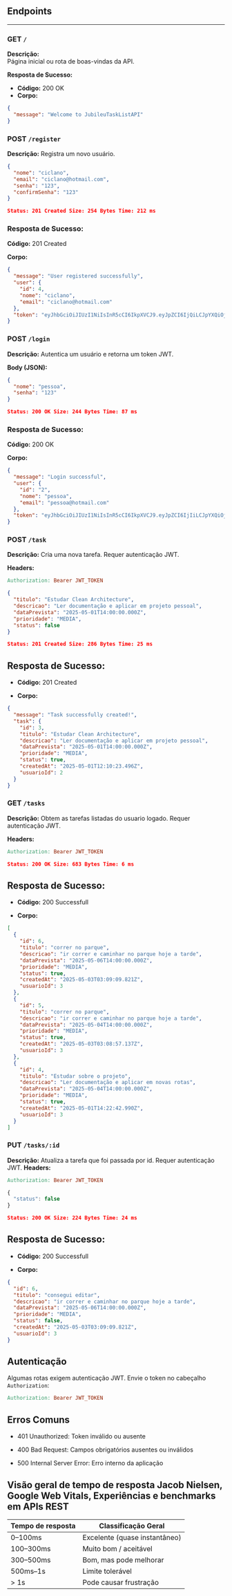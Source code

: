 ## Endpoints

---

### GET `/`
**Descrição:**  
Página inicial ou rota de boas-vindas da API.

**Resposta de Sucesso:**
- **Código:** 200 OK  
- **Corpo:**  
```json
{
  "message": "Welcome to JubileuTaskListAPI"
}
```

### POST `/register`
**Descrição:**
Registra um novo usuário.

```json
{
  "nome": "ciclano",
  "email": "ciclano@hotmail.com",
  "senha": "123",
  "confirmSenha": "123"
}
```

```json
Status: 201 Created Size: 254 Bytes Time: 212 ms
```

### Resposta de Sucesso:

**Código:** 201 Created

**Corpo:**
```json
{
  "message": "User registered successfully",
  "user": {
    "id": 4,
    "nome": "ciclano",
    "email": "ciclano@hotmail.com"
  },
  "token": "eyJhbGciOiJIUzI1NiIsInR5cCI6IkpXVCJ9.eyJpZCI6IjQiLCJpYXQiOjE3NDYzNjMxMDUsImV4cCI6MTc0NjM4NDcwNX0.qZhdrUTXGNL_xRhYSzy1Wk3oGw50bYXdJrFwzZMBQS4"
}
```

### POST `/login`
**Descrição:**
Autentica um usuário e retorna um token JWT.

**Body (JSON):**
```json
{
  "nome": "pessoa",
  "senha": "123"
}
```
```json
Status: 200 OK Size: 244 Bytes Time: 87 ms
```
### Resposta de Sucesso:

**Código:** 200 OK

**Corpo:**

```json
{
  "message": "Login successful",
  "user": {
    "id": "2",
    "nome": "pessoa",
    "email": "pessoa@hotmail.com"
  },
  "token": "eyJhbGciOiJIUzI1NiIsInR5cCI6IkpXVCJ9.eyJpZCI6IjIiLCJpYXQiOjE3NDYxMDEzMjIsImV4cCI6MTc0NjEyMjkyMn0.SLZfrRrjMcpLoMdbBlQalPrNmIQcB53XHtuqkNensXU"
}
```

### POST `/task`
**Descrição:**
Cria uma nova tarefa. Requer autenticação JWT.

**Headers:**

```makefile
Authorization: Bearer JWT_TOKEN
```
```json
{
  "titulo": "Estudar Clean Architecture",
  "descricao": "Ler documentação e aplicar em projeto pessoal",
  "dataPrevista": "2025-05-01T14:00:00.000Z",
  "prioridade": "MEDIA",
  "status": false
}
```
```json
Status: 201 Created Size: 286 Bytes Time: 25 ms
```
## Resposta de Sucesso:

- **Código:** 201 Created

- **Corpo:**
```json
{
  "message": "Task successfully created!",
  "task": {
    "id": 3,
    "titulo": "Estudar Clean Architecture",
    "descricao": "Ler documentação e aplicar em projeto pessoal",
    "dataPrevista": "2025-05-01T14:00:00.000Z",
    "prioridade": "MEDIA",
    "status": true,
    "createdAt": "2025-05-01T12:10:23.496Z",
    "usuarioId": 2
  }
}
```
### GET `/tasks`
**Descrição:**
Obtem as tarefas listadas do usuario logado. Requer autenticação JWT.

**Headers:**

```makefile
Authorization: Bearer JWT_TOKEN
```

```json
Status: 200 OK Size: 683 Bytes Time: 6 ms
```
## Resposta de Sucesso:

- **Código:** 200 Successfull

- **Corpo:**
```json
[
  {
    "id": 6,
    "titulo": "correr no parque",
    "descricao": "ir correr e caminhar no parque hoje a tarde",
    "dataPrevista": "2025-05-06T14:00:00.000Z",
    "prioridade": "MEDIA",
    "status": true,
    "createdAt": "2025-05-03T03:09:09.821Z",
    "usuarioId": 3
  },
  {
    "id": 5,
    "titulo": "correr no parque",
    "descricao": "ir correr e caminhar no parque hoje a tarde",
    "dataPrevista": "2025-05-04T14:00:00.000Z",
    "prioridade": "MEDIA",
    "status": true,
    "createdAt": "2025-05-03T03:08:57.137Z",
    "usuarioId": 3
  },
  {
    "id": 4,
    "titulo": "Estudar sobre o projeto",
    "descricao": "Ler documentação e aplicar em novas rotas",
    "dataPrevista": "2025-05-04T14:00:00.000Z",
    "prioridade": "MEDIA",
    "status": true,
    "createdAt": "2025-05-01T14:22:42.990Z",
    "usuarioId": 3
  }
]
```

### PUT `/tasks/:id`
**Descrição:**
Atualiza a tarefa que foi passada por id. Requer autenticação JWT.
**Headers:**

```makefile
Authorization: Bearer JWT_TOKEN
```

```ts
{
  "status": false
}
```

```json
Status: 200 OK Size: 224 Bytes Time: 24 ms
```
## Resposta de Sucesso:

- **Código:** 200 Successfull

- **Corpo:**
```json
{
  "id": 6,
  "titulo": "consegui editar",
  "descricao": "ir correr e caminhar no parque hoje a tarde",
  "dataPrevista": "2025-05-06T14:00:00.000Z",
  "prioridade": "MEDIA",
  "status": false,
  "createdAt": "2025-05-03T03:09:09.821Z",
  "usuarioId": 3
}
```



## Autenticação
Algumas rotas exigem autenticação JWT. Envie o token no cabeçalho `Authorization`:

```makefile
Authorization: Bearer JWT_TOKEN
```
## Erros Comuns
- 401 Unauthorized: Token inválido ou ausente

- 400 Bad Request: Campos obrigatórios ausentes ou inválidos

- 500 Internal Server Error: Erro interno da aplicação

## Visão geral de tempo de resposta Jacob Nielsen, Google Web Vitals, Experiências e benchmarks em APIs REST

| Tempo de resposta | Classificação Geral              |
|-------------------|----------------------------------|
| 0–100ms           | Excelente (quase instantâneo)    |
| 100–300ms         | Muito bom / aceitável            |
| 300–500ms         | Bom, mas pode melhorar           |
| 500ms–1s          | Limite tolerável                 |
| > 1s              | Pode causar frustração           |